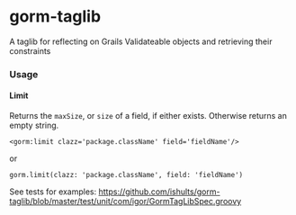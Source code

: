 # gorm-taglib
A taglib for reflecting on Grails Validateable objects and retrieving their constraints


### Usage
#### Limit 
Returns the `maxSize`, or `size` of a field, if either exists.  Otherwise returns an empty string.

`<gorm:limit clazz='package.className' field='fieldName'/>`

or

`gorm.limit(clazz: 'package.className', field: 'fieldName')`


See tests for examples: https://github.com/ishults/gorm-taglib/blob/master/test/unit/com/igor/GormTagLibSpec.groovy
